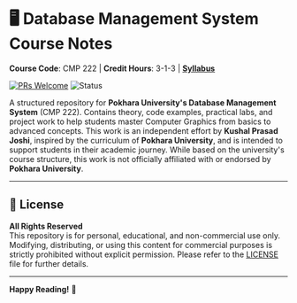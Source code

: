 # 🖥️ Database Management System Course Notes

**Course Code**: CMP 222 | **Credit Hours**: 3-1-3 | [**Syllabus**](#syllabus-table)  


[![PRs Welcome](https://img.shields.io/badge/PRs-Welcome-brightgreen.svg)](https://github.com/KushalPrasadJoshi/database-management-system/pulls)
![Status](https://img.shields.io/badge/Status-Active-brightgreen)

A structured repository for **Pokhara University's Database Management System** (CMP 222). Contains theory, code examples, practical labs, and project work to help students master Computer Graphics from basics to advanced concepts. This work is an independent effort by **Kushal Prasad Joshi**, inspired by the curriculum of **Pokhara University**, and is intended to support students in their academic journey. While based on the university's course structure, this work is not officially affiliated with or endorsed by **Pokhara University**.

---

## 📜 License
**All Rights Reserved**  
This repository is for personal, educational, and non-commercial use only. Modifying, distributing, or using this content for commercial purposes is strictly prohibited without explicit permission. Please refer to the [LICENSE](LICENSE) file for further details.  

---

**Happy Reading!** 🎉